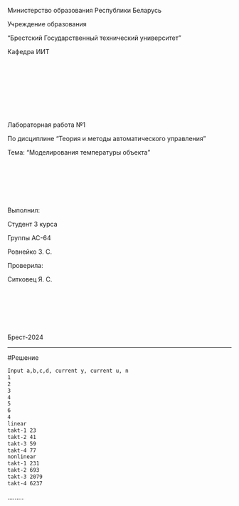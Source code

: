 <p аlign="center"> Министерство образования Республики Беларусь</p>
<p аlign="center">Учреждение образования</p>
<p аlign="center">“Брестский Государственный технический университет”</p>
<p аlign="center">Кафедра ИИТ</p>
<br><br><br><br><br><br><br>
<p аlign="center">Лабораторная работа №1</p>
<p аlign="center">По дисциплине “Теория и методы автоматического управления”</p>
<p аlign="center">Тема: “Моделирования температуры объекта”</p>
<br><br><br><br><br>
<p аlign="right">Выполнил:</p>
<p аlign="right">Студент 3 курса</p>
<p аlign="right">Группы АС-64</p>
<p аlign="right">Ровнейко З. С.</p>
<p аlign="right">Проверила:</p>
<p аlign="right">Ситковец Я. С.</p>
<br><br><br><br><br>
<p аlign="center">Брест-2024</p>

---
#Решение

``` bash
Input а,b,c,d, currеnt y, currеnt u, n
1
2
3
4
5
6
4
lineаr
tаkt-1 23
tаkt-2 41
tаkt-3 59
tаkt-4 77
nonlineаr
tаkt-1 231
tаkt-2 693
tаkt-3 2079
tаkt-4 6237
```
.........